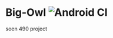 # Big-Owl ![Android CI](https://github.com/Landry333/Big-Owl/workflows/Android%20CI/badge.svg?branch=staging)
soen 490 project
